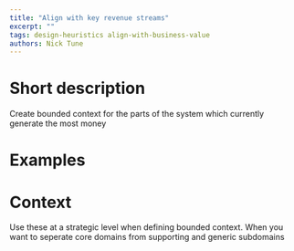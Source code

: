 ```yaml
---
title: "Align with key revenue streams"
excerpt: ""
tags: design-heuristics align-with-business-value
authors: Nick Tune
---
```


# Short description

Create bounded context for the parts of the system which currently generate the most money

# Examples

# Context

Use these at a strategic level when defining bounded context. When you want to seperate core domains from supporting and generic subdomains
